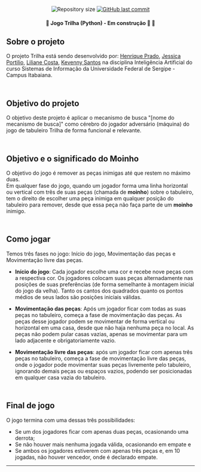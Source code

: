 <p align="center">
  <img alt="Repository size" src="https://img.shields.io/github/repo-size/rickweb3/inteligencia-artificial-jogo-tabuleiro-trilha">
  <a href="https://github.com/rickweb3/inteligencia-artificial-jogo-tabuleiro-trilha/commits/master">
    <img alt="GitHub last commit" src="https://img.shields.io/github/last-commit/rickweb3/inteligencia-artificial-jogo-tabuleiro-trilha">
  </a>
</p>



<h4 align="center"> 
	🚧 Jogo Trilha (Python) - Em construção 🚀 🚧
</h4>



## Sobre o projeto
O projeto Trilha está sendo desenvolvido por: <a href="https://github.com/rickweb3">Henrique Prado</a>, <a href="https://github.com/JessicaPortilio">Jessica Portilio</a>, <a href="https://github.com/LilianeCosta767">Liliane Costa</a>, <a href="https://github.com/KevennyJS">Kevenny Santos</a> na disciplina Inteligência Artificial do curso Sistemas de Informação da Universidade Federal de Sergipe - Campus Itabaiana.



## <br/>Objetivo do projeto
O objetivo deste projeto é aplicar o mecanismo de busca "[nome do mecanismo de busca]" como cérebro do jogador adversário (máquina)
do jogo de tabuleiro Trilha de forma funcional e relevante.<br/>



## <br/>Objetivo e o significado do Moinho
O objetivo do jogo é remover as peças inimigas até que restem no máximo duas. <br/>
Em qualquer fase do jogo, quando um jogador forma uma linha horizontal ou vertical com três de suas peças (chamada de <b>moinho</b>)
sobre o tabuleiro, tem o direito de escolher uma peça inimiga em qualquer posição do tabuleiro para remover, desde que essa peça não
faça parte de um <b>moinho</b> inimigo.<br/>


	
## <br/>Como jogar
Temos três fases no jogo: Início do jogo, Movimentação das peças e Movimentação livre das peças.	

- <b>Início do jogo</b>: Cada jogador escolhe uma cor e recebe nove peças com a respectiva cor. Os jogadores colocam suas peças alternadamente nas posições de suas preferências (de forma semelhante à montagem inicial do jogo da velha). Tanto os cantos dos quadrados quanto os pontos médios de seus lados são posições iniciais válidas.

- <b>Movimentação das peças</b>: Após um jogador ficar com todas as suas peças no tabuleiro, começa a fase de movimentação das peças. As peças desse jogador podem se movimentar de forma vertical ou horizontal em uma casa, desde que não haja nenhuma peça no local. As peças não podem pular casas vazias, apenas se movimentar para um lado adjacente e obrigatoriamente vazio.

- <b>Movimentação livre das peças</b>: após um jogador ficar com  apenas três peças no tabuleiro, começa a fase de movimentação livre das peças, onde o jogador pode movimentar suas peças livremente pelo tabuleiro, ignorando demais peças ou espaços vazios, podendo ser posicionadas em qualquer casa vazia do tabuleiro.<br/>



## <br/>Final de jogo
O jogo termina com uma dessas três possibilidades:
- Se um dos jogadores ficar com apenas duas peças, ocasionando uma derrota;
- Se não houver mais nenhuma jogada válida, ocasionando em empate e
- Se ambos os jogadores estiverem com apenas três peças e, em 10 jogadas, não houver vencedor, onde é declarado empate.

---
